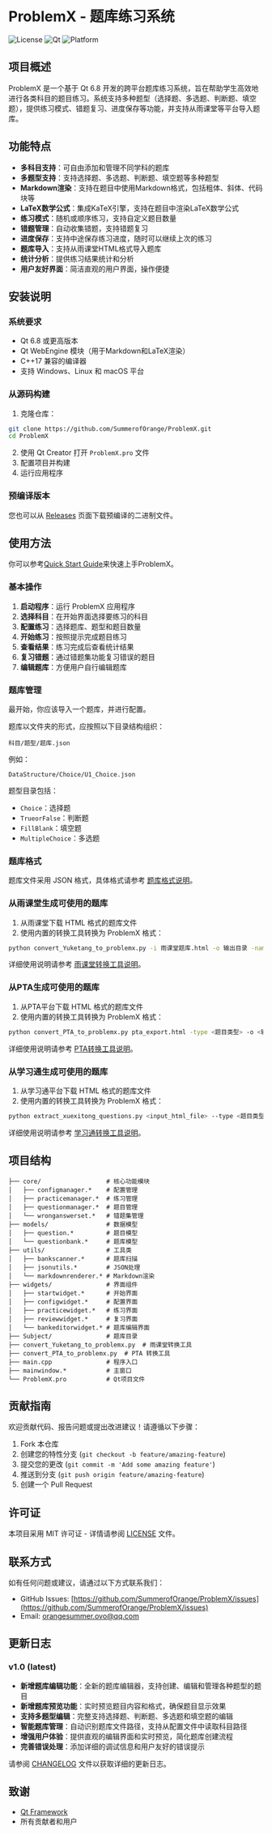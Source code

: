 # ProblemX - 题库练习系统

![License](https://img.shields.io/badge/license-MIT-blue.svg)
![Qt](https://img.shields.io/badge/Qt-6.8-green.svg)
![Platform](https://img.shields.io/badge/platform-Windows%20%7C%20Linux%20%7C%20macOS-lightgrey.svg)

## 项目概述

ProblemX 是一个基于 Qt 6.8 开发的跨平台题库练习系统，旨在帮助学生高效地进行各类科目的题目练习。系统支持多种题型（选择题、多选题、判断题、填空题），提供练习模式、错题复习、进度保存等功能，并支持从雨课堂等平台导入题库。

## 功能特点

- **多科目支持**：可自由添加和管理不同学科的题库
- **多题型支持**：支持选择题、多选题、判断题、填空题等多种题型
- **Markdown渲染**：支持在题目中使用Markdown格式，包括粗体、斜体、代码块等
- **LaTeX数学公式**：集成KaTeX引擎，支持在题目中渲染LaTeX数学公式
- **练习模式**：随机或顺序练习，支持自定义题目数量
- **错题管理**：自动收集错题，支持错题复习
- **进度保存**：支持中途保存练习进度，随时可以继续上次的练习
- **题库导入**：支持从雨课堂HTML格式导入题库
- **统计分析**：提供练习结果统计和分析
- **用户友好界面**：简洁直观的用户界面，操作便捷

## 安装说明

### 系统要求

- Qt 6.8 或更高版本
- Qt WebEngine 模块（用于Markdown和LaTeX渲染）
- C++17 兼容的编译器
- 支持 Windows、Linux 和 macOS 平台

### 从源码构建

1. 克隆仓库：

```bash
git clone https://github.com/SummerofOrange/ProblemX.git
cd ProblemX
```

2. 使用 Qt Creator 打开 `ProblemX.pro` 文件
3. 配置项目并构建
4. 运行应用程序

### 预编译版本

您也可以从 [Releases](https://github.com/SummerofOrange/ProblemX/releases) 页面下载预编译的二进制文件。

## 使用方法

你可以参考[Quick Start Guide](QuickStart.md)来快速上手ProblemX。

### 基本操作

1. **启动程序**：运行 ProblemX 应用程序
2. **选择科目**：在开始界面选择要练习的科目
3. **配置练习**：选择题库、题型和题目数量
4. **开始练习**：按照提示完成题目练习
5. **查看结果**：练习完成后查看统计结果
6. **复习错题**：通过错题集功能复习错误的题目
7. **编辑题库**：方便用户自行编辑题库

### 题库管理

最开始，你应该导入一个题库，并进行配置。

题库以文件夹的形式，应按照以下目录结构组织：

```
科目/题型/题库.json
```

例如：

```
DataStructure/Choice/U1_Choice.json
```

题型目录包括：

- `Choice`：选择题
- `TrueorFalse`：判断题
- `FillBlank`：填空题
- `MultipleChoice`：多选题

### 题库格式

题库文件采用 JSON 格式，具体格式请参考 [题库格式说明](Readme_ProblemBank.md)。

### 从雨课堂生成可使用的题库

1. 从雨课堂下载 HTML 格式的题库文件
2. 使用内置的转换工具转换为 ProblemX 格式：

```bash
python convert_Yuketang_to_problemx.py -i 雨课堂题库.html -o 输出目录 -name 生成的题库名称
```

详细使用说明请参考 [雨课堂转换工具说明](README_Yuketang_Converter.md)。

### 从PTA生成可使用的题库

1. 从PTA平台下载 HTML 格式的题库文件
2. 使用内置的转换工具转换为 ProblemX 格式：

```bash
python convert_PTA_to_problemx.py pta_export.html -type <题目类型> -o <输出文件名>
```

详细使用说明请参考 [PTA转换工具说明](README_PTA_Converter.md)。


### 从学习通生成可使用的题库

1. 从学习通平台下载 HTML 格式的题库文件
2. 使用内置的转换工具转换为 ProblemX 格式：

```bash
python extract_xuexitong_questions.py <input_html_file> --type <题目类型> [-o <输出文件名.json>]
```

详细使用说明请参考 [学习通转换工具说明](README_Xuexitong_Converter.md.md)。

## 项目结构

```
├── core/                  # 核心功能模块
│   ├── configmanager.*    # 配置管理
│   ├── practicemanager.*  # 练习管理
│   ├── questionmanager.*  # 题目管理
│   └── wronganswerset.*   # 错题集管理
├── models/                # 数据模型
│   ├── question.*         # 题目模型
│   └── questionbank.*     # 题库模型
├── utils/                 # 工具类
│   ├── bankscanner.*      # 题库扫描
│   ├── jsonutils.*        # JSON处理
│   └── markdownrenderer.* # Markdown渲染
├── widgets/               # 界面组件
│   ├── startwidget.*      # 开始界面
│   ├── configwidget.*     # 配置界面
│   ├── practicewidget.*   # 练习界面
│   ├── reviewwidget.*     # 复习界面
│   └── bankeditorwidget.* # 题库编辑界面
├── Subject/               # 题库目录
├── convert_Yuketang_to_problemx.py  # 雨课堂转换工具
├── convert_PTA_to_problemx.py  # PTA 转换工具
├── main.cpp               # 程序入口
├── mainwindow.*           # 主窗口
└── ProblemX.pro           # Qt项目文件
```

## 贡献指南

欢迎贡献代码、报告问题或提出改进建议！请遵循以下步骤：

1. Fork 本仓库
2. 创建您的特性分支 (`git checkout -b feature/amazing-feature`)
3. 提交您的更改 (`git commit -m 'Add some amazing feature'`)
4. 推送到分支 (`git push origin feature/amazing-feature`)
5. 创建一个 Pull Request

## 许可证

本项目采用 MIT 许可证 - 详情请参阅 [LICENSE](LICENSE) 文件。

## 联系方式

如有任何问题或建议，请通过以下方式联系我们：

- GitHub Issues: [https://github.com/SummerofOrange/ProblemX/issues](https://github.com/SummerofOrange/ProblemX/issues)
- Email: orangesummer.ovo@qq.com

## 更新日志

### **v1.0 (latest)**

- **新增题库编辑功能**：全新的题库编辑器，支持创建、编辑和管理各种题型的题目
- **新增题库预览功能**：实时预览题目内容和格式，确保题目显示效果
- **支持多题型编辑**：完整支持选择题、判断题、多选题和填空题的编辑
- **智能题库管理**：自动识别题库文件路径，支持从配置文件中读取科目路径
- **增强用户体验**：提供直观的编辑界面和实时预览，简化题库创建流程
- **完善错误处理**：添加详细的调试信息和用户友好的错误提示

请参阅 [CHANGELOG](CHANGELOG.md) 文件以获取详细的更新日志。

## 致谢

- [Qt Framework](https://www.qt.io/)
- 所有贡献者和用户
